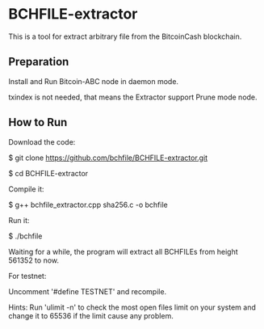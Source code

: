 BCHFILE-extractor
===============

This is a tool for extract arbitrary file from the BitcoinCash blockchain.

Preparation
---------------

Install and Run Bitcoin-ABC node in daemon mode.

txindex is not needed, that means the Extractor support Prune mode node.

How to Run
---------------

Download the code:

$ git clone https://github.com/bchfile/BCHFILE-extractor.git

$ cd BCHFILE-extractor

Compile it:

$ g++ bchfile_extractor.cpp sha256.c -o bchfile

Run it:

$ ./bchfile

Waiting for a while, the program will extract all BCHFILEs from height 561352 to now.

For testnet:

Uncomment '#define TESTNET' and recompile.

Hints: Run 'ulimit -n' to check the most open files limit on your system and change it to 65536 if the limit cause any problem.
